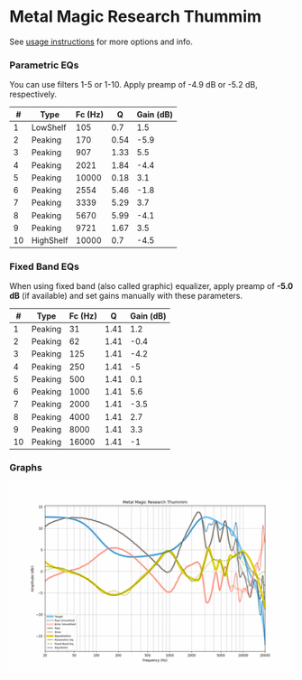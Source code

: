 # Metal Magic Research Thummim
See [usage instructions](https://github.com/jaakkopasanen/AutoEq#usage) for more options and info.

### Parametric EQs
You can use filters 1-5 or 1-10. Apply preamp of -4.9 dB or -5.2 dB, respectively.

|   # | Type      |   Fc (Hz) |    Q |   Gain (dB) |
|-----|-----------|-----------|------|-------------|
|   1 | LowShelf  |       105 | 0.7  |         1.5 |
|   2 | Peaking   |       170 | 0.54 |        -5.9 |
|   3 | Peaking   |       907 | 1.33 |         5.5 |
|   4 | Peaking   |      2021 | 1.84 |        -4.4 |
|   5 | Peaking   |     10000 | 0.18 |         3.1 |
|   6 | Peaking   |      2554 | 5.46 |        -1.8 |
|   7 | Peaking   |      3339 | 5.29 |         3.7 |
|   8 | Peaking   |      5670 | 5.99 |        -4.1 |
|   9 | Peaking   |      9721 | 1.67 |         3.5 |
|  10 | HighShelf |     10000 | 0.7  |        -4.5 |

### Fixed Band EQs
When using fixed band (also called graphic) equalizer, apply preamp of **-5.0 dB** (if available) and set gains manually with these parameters.

|   # | Type    |   Fc (Hz) |    Q |   Gain (dB) |
|-----|---------|-----------|------|-------------|
|   1 | Peaking |        31 | 1.41 |         1.2 |
|   2 | Peaking |        62 | 1.41 |        -0.4 |
|   3 | Peaking |       125 | 1.41 |        -4.2 |
|   4 | Peaking |       250 | 1.41 |        -5   |
|   5 | Peaking |       500 | 1.41 |         0.1 |
|   6 | Peaking |      1000 | 1.41 |         5.6 |
|   7 | Peaking |      2000 | 1.41 |        -3.5 |
|   8 | Peaking |      4000 | 1.41 |         2.7 |
|   9 | Peaking |      8000 | 1.41 |         3.3 |
|  10 | Peaking |     16000 | 1.41 |        -1   |

### Graphs
![](./Metal%20Magic%20Research%20Thummim.png)
